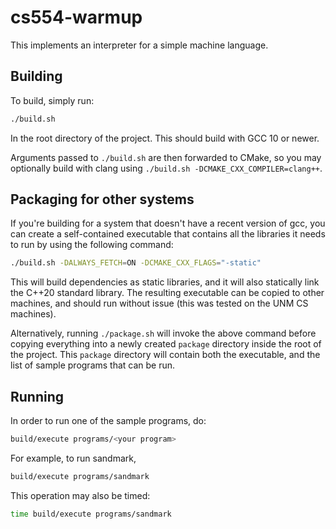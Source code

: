 # cs554-warmup

This implements an interpreter for a simple machine language.

## Building

To build, simply run:
```bash
./build.sh
```
In the root directory of the project. This should build with GCC 10 or newer.

Arguments passed to `./build.sh` are then forwarded to CMake, so you may 
optionally build with clang using `./build.sh -DCMAKE_CXX_COMPILER=clang++`. 

## Packaging for other systems

If you're building for a system that doesn't have a recent version of gcc,
you can create a self-contained executable that contains all the libraries it
needs to run by using the following command:

```bash
./build.sh -DALWAYS_FETCH=ON -DCMAKE_CXX_FLAGS="-static"
```

This will build dependencies as static libraries, and it will also statically link the C++20 standard library. The resulting executable can be copied to other
machines, and should run without issue (this was tested on the UNM CS machines).

Alternatively, running `./package.sh` will invoke the above command before
copying everything into a newly created `package` directory inside the root of
the project. This `package` directory will contain both the executable, and
the list of sample programs that can be run.

## Running

In order to run one of the sample programs, do:
```bash
build/execute programs/<your program>
```
For example, to run sandmark,
```bash
build/execute programs/sandmark
```

This operation may also be timed:
```bash
time build/execute programs/sandmark
```

